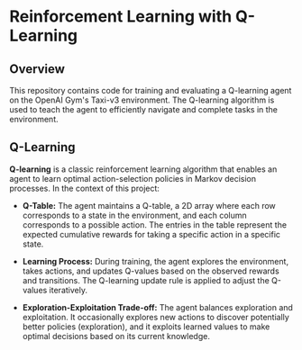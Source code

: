 # Reinforcement Learning with Q-Learning

## Overview

This repository contains code for training and evaluating a Q-learning agent on the OpenAI Gym's Taxi-v3 environment. The Q-learning algorithm is used to teach the agent to efficiently navigate and complete tasks in the environment.

## Q-Learning

**Q-learning** is a classic reinforcement learning algorithm that enables an agent to learn optimal action-selection policies in Markov decision processes. In the context of this project:

- **Q-Table:** The agent maintains a Q-table, a 2D array where each row corresponds to a state in the environment, and each column corresponds to a possible action. The entries in the table represent the expected cumulative rewards for taking a specific action in a specific state.

- **Learning Process:** During training, the agent explores the environment, takes actions, and updates Q-values based on the observed rewards and transitions. The Q-learning update rule is applied to adjust the Q-values iteratively.

- **Exploration-Exploitation Trade-off:** The agent balances exploration and exploitation. It occasionally explores new actions to discover potentially better policies (exploration), and it exploits learned values to make optimal decisions based on its current knowledge.
